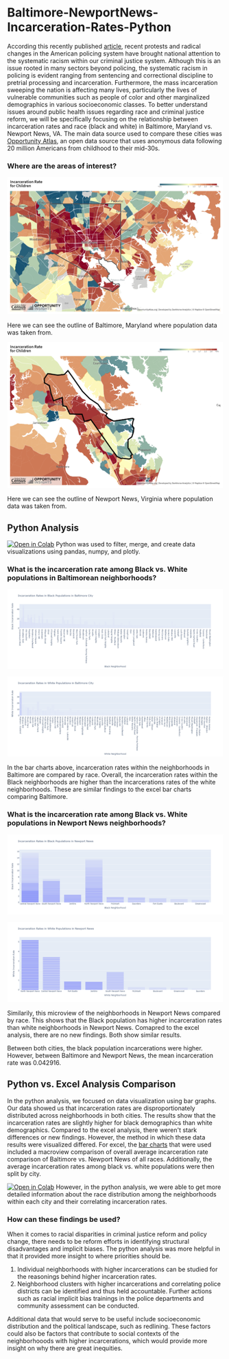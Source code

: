 # Baltimore-NewportNews-Incarceration-Rates-Python

According this recently published [article](https://www.prisonpolicy.org/blog/2020/07/27/disparities/), recent protests and radical changes in the American policing system have brought national attention to the systematic racism within our criminal justice system. Although this is an issue rooted in many sectors beyond policing, the systematic racism in policing is evident ranging from sentencing and correctional discipline to pretrial processing and incarceration. Furthermore, the mass incarceration sweeping the nation is affecting many lives, particularly the lives of vulnerable communities such as people of color and other marginalized demographics in various socioeconomic classes. To better understand issues around public health issues regarding race and criminal justice reform, we will be specifically focusing on the relationship between incarceration rates and race (black and white) in Baltimore, Maryland vs. Newport News, VA. The main data source used to compare these cities was [Opportunity Atlas](https://www.opportunityatlas.org/), an open data source that uses anonymous data following 20 million Americans from childhood to their mid-30s.

### Where are the areas of interest?  
![Baltimore, Maryland](https://github.com/EuniceNamkoong/Baltimore-NewportNews-Incarceration-Rates-Python/blob/main/Bmore%20Map.png)

Here we can see the outline of Baltimore, Maryland where population data was taken from.  

![Newport News, Virginia](https://github.com/EuniceNamkoong/Baltimore-NewportNews-Incarceration-Rates-Python/blob/main/NN%20Map.png)

Here we can see the outline of Newport News, Virginia where population data was taken from.  

## Python Analysis 
[![Open in Colab](https://colab.research.google.com/assets/colab-badge.svg)](https://colab.research.google.com/drive/1oofP8cEalM8yoDQWwv-kSRMRomYyHqKD?usp=sharing) Python was used to filter, merge, and create data visualizations using pandas, numpy, and plotly. 

### What is the incarceration rate among Black vs. White populations in Baltimorean neighborhoods? 
![Baltimore1](https://github.com/EuniceNamkoong/Baltimore-NewportNews-Incarceration-Rates-Python/blob/main/BAR_bmore_black.png)


![Baltimore2](https://github.com/EuniceNamkoong/Baltimore-NewportNews-Incarceration-Rates-Python/blob/main/BAR_bmore_white.png)

In the bar charts above, incarceration rates within the neighborhoods in Baltimore are compared by race. Overall, the incarceration rates within the Black neighborhoods are higher than the incarcerations rates of the white neighborhoods. These are similar findings to the excel bar charts comparing Baltimore. 

### What is the incarceration rate among Black vs. White populations in Newport News neighborhoods? 

![Newport News1](https://github.com/EuniceNamkoong/Baltimore-NewportNews-Incarceration-Rates-Python/blob/main/BAR_newport_black.png)

![Newport News2](https://github.com/EuniceNamkoong/Baltimore-NewportNews-Incarceration-Rates-Python/blob/main/BAR_newport_white.png)

Similarily, this microview of the neighborhoods in Newport News compared by race. This shows that the Black population has higher incarceration rates than white neighborhoods in Newport News. Comapred to the excel analysis, there are no new findings. Both show similar results.  

Between both cities, the black population incarcerations were higher. However, between Baltimore and Newport News, the mean incarceration rate was 0.042916.

## Python vs. Excel Analysis Comparison 
In the python analysis, we focused on data visualization using bar graphs. Our data showed us that incarceration rates are disproportionately distributed across neighborhoods in both cities. The results show that the incarceration rates are slightly higher for black demographics than white demographics. Compared to the excel analysis, there weren't stark differences or new findings. However, the method in which these data results were visualized differed. For excel, the [bar charts](https://github.com/EuniceNamkoong/Baltimore-NewportNews-IncarcerationRate-Data) that were used included a macroview comparison of overall average incarceration rate comparison of Baltimore vs. Newport News of all races. Additionally, the average incarceration rates among black vs. white populations were then split by city. 

[![Open in Colab](https://colab.research.google.com/assets/colab-badge.svg)](https://colab.research.google.com/drive/1oofP8cEalM8yoDQWwv-kSRMRomYyHqKD?usp=sharing) However, in the python analysis, we were able to get more detailed information about the race distribution among the neighborhoods within each city and their correlating incarceration rates. 

### How can these findings be used? 
When it comes to racial disparities in criminal justice reform and policy change, there needs to be reform efforts in identifying structural disadvantages and implicit biases. The python analysis was more helpful in that it provided more insight to where priorities should be. 
1) Individual neighborhoods with higher incarcerations can be studied for the reasonings behind higher incarceration rates. 
2) Neighborhood clusters with higher incarcerations and correlating police districts can be identified and thus held accountable. Further actions such as racial implicit bias trainings in the police departments and community assessment can be conducted. 

Additional data that would serve to be useful include socioeconomic distribution and the political landscape, such as redlining. These factors could also be factors that contribute to social contexts of the neighborhooods with higher incarcerations, which would provide more insight on why there are great inequities. 





